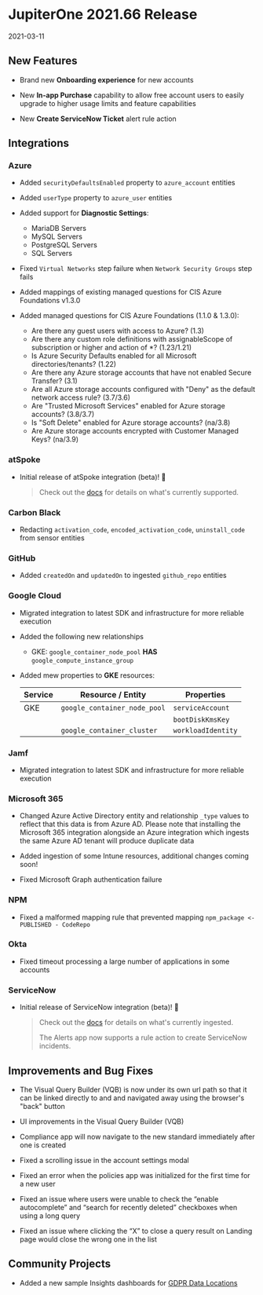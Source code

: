 # JupiterOne 2021.66 Release

2021-03-11

## New Features 

- Brand new **Onboarding experience** for new accounts
- New **In-app Purchase** capability to allow free account users to easily upgrade
  to higher usage limits and feature capabilities

- New **Create ServiceNow Ticket** alert rule action

## Integrations

### Azure

- Added `securityDefaultsEnabled` property to `azure_account` entities

- Added `userType` property to `azure_user` entities

- Added support for **Diagnostic Settings**:

  - MariaDB Servers
  - MySQL Servers
  - PostgreSQL Servers
  - SQL Servers

- Fixed `Virtual Networks` step failure when `Network Security Groups` step fails

- Added mappings of existing managed questions for CIS Azure Foundations v1.3.0

- Added managed questions for CIS Azure Foundations (1.1.0 & 1.3.0):

  - Are there any guest users with access to Azure? (1.3)
  - Are there any custom role definitions with assignableScope of subscription
    or higher and action of \*? (1.23/1.21)
  - Is Azure Security Defaults enabled for all Microsoft directories/tenants?
    (1.22)
  - Are there any Azure storage accounts that have not enabled Secure Transfer?
    (3.1)
  - Are all Azure storage accounts configured with "Deny" as the default network
    access rule? (3.7/3.6)
  - Are "Trusted Microsoft Services" enabled for Azure storage accounts?
    (3.8/3.7)
  - Is "Soft Delete" enabled for Azure storage accounts?
    (na/3.8)
  - Are Azure storage accounts encrypted with Customer Managed Keys?
    (na/3.9)

### atSpoke

- Initial release of atSpoke integration (beta)! 🎉

  > Check out the [docs](../docs/integrations/atspoke/atspoke.md)
  > for details on what's currently supported.

### Carbon Black

- Redacting `activation_code`, `encoded_activation_code`, `uninstall_code` from
  sensor entities

### GitHub

- Added `createdOn` and `updatedOn` to ingested `github_repo` entities

### Google Cloud

- Migrated integration to latest SDK and infrastructure for more reliable execution

- Added the following new relationships

  - GKE: `google_container_node_pool` **HAS** `google_compute_instance_group`

- Added mew properties to **GKE** resources:

  | Service | Resource / Entity            | Properties         |
  | ------- | ---------------------------- | ------------------ |
  | GKE     | `google_container_node_pool` | `serviceAccount`   |
  |         |                              | `bootDiskKmsKey`   |
  |         | `google_container_cluster`   | `workloadIdentity` |

### Jamf

- Migrated integration to latest SDK and infrastructure for more reliable execution

### Microsoft 365

- Changed Azure Active Directory entity and relationship `_type` values to
  reflect that this data is from Azure AD. Please note that installing the
  Microsoft 365 integration alongside an Azure integration which ingests the
  same Azure AD tenant will produce duplicate data

- Added ingestion of some Intune resources, additional changes coming soon!

- Fixed Microsoft Graph authentication failure

### NPM

- Fixed a malformed mapping rule that prevented mapping
  `npm_package <- PUBLISHED - CodeRepo`

### Okta

- Fixed timeout processing a large number of applications in some accounts

### ServiceNow

- Initial release of ServiceNow integration (beta)! 🎉

  > Check out the [docs](../../../APIs_and-integrations/IT-service-management/graph-servicenow.md)
  > for details on what's currently ingested.
  >
  > The Alerts app now supports a rule action to create ServiceNow incidents.

## Improvements and Bug Fixes

- The Visual Query Builder (VQB) is now under its own url path so that it can be
  linked directly to and and navigated away using the browser's "back" button

- UI improvements in the Visual Query Builder (VQB)

- Compliance app will now navigate to the new standard immediately after one is created
- Fixed a scrolling issue in the account settings modal
- Fixed an error when the policies app was initialized for the first time for a new user

- Fixed an issue where users were unable to check the “enable autocomplete” and
  “search for recently deleted” checkboxes when using a long query
- Fixed an issue where clicking the “X” to close a query result on Landing page
  would close the wrong one in the list

## Community Projects

- Added a new sample Insights dashboards for
  [GDPR Data Locations](https://github.com/JupiterOne/insights-dashboards/tree/main/boards/gdpr-data-locations)
